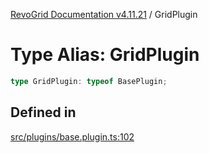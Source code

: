 [RevoGrid Documentation v4.11.21](README.md) / GridPlugin

# Type Alias: GridPlugin

```ts
type GridPlugin: typeof BasePlugin;
```

## Defined in

[src/plugins/base.plugin.ts:102](https://github.com/revolist/revogrid/blob/a0e7ff1e32285a85a0644789b55a183ad196d0cf/src/plugins/base.plugin.ts#L102)
